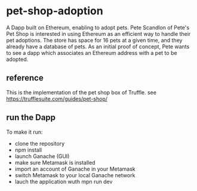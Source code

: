 # pet-shop-adoption
A Dapp built on Ethereum, enabling to adopt pets.
Pete Scandlon of Pete's Pet Shop is interested in using Ethereum as an efficient way to handle their pet adoptions. The store has space for 16 pets at a given time, and they already have a database of pets. As an initial proof of concept, Pete wants to see a dapp which associates an Ethereum address with a pet to be adopted.

## reference
This is the implementation of the pet shop box of Truffle.
see https://trufflesuite.com/guides/pet-shop/

## run the Dapp
To make it run:
- clone the repository
- npm install
- launch Ganache (GUI)
- make sure Metamask is installed
- import an account of Ganache in your Metamask
- switch Metamask to your local Ganache network
- lauch the application wuth mpn run dev

